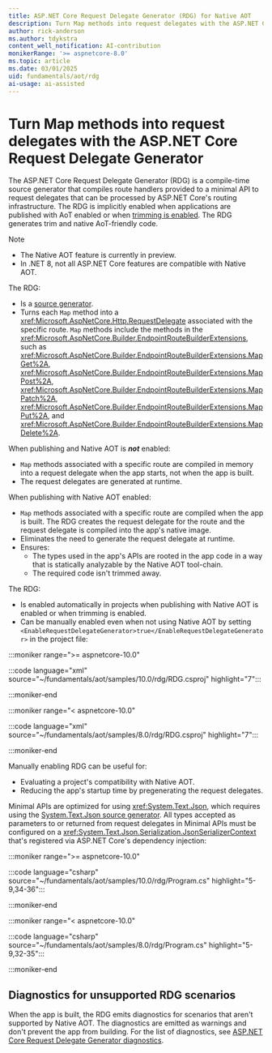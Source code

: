 ```yaml
---
title: ASP.NET Core Request Delegate Generator (RDG) for Native AOT
description: Turn Map methods into request delegates with the ASP.NET Core Request Delegate Generator (RDG) for Native AOT.
author: rick-anderson
ms.author: tdykstra
content_well_notification: AI-contribution
monikerRange: '>= aspnetcore-8.0'
ms.topic: article
ms.date: 03/01/2025
uid: fundamentals/aot/rdg
ai-usage: ai-assisted
---
```

# Turn Map methods into request delegates with the ASP.NET Core Request Delegate Generator

<!-- UPDATE 9.0 Activate after release and INCLUDE is updated

[!INCLUDE[](~/includes/not-latest-version.md)]

-->

The ASP.NET Core Request Delegate Generator (RDG) is a compile-time source generator that compiles route handlers provided to a minimal API to request delegates that can be processed by ASP.NET Core's routing infrastructure. The RDG is implicitly enabled when applications are published with AoT enabled or when [trimming is enabled](/dotnet/core/deploying/trimming/trimming-options#enable-trimming). The RDG generates trim and native AoT-friendly code.

> [!NOTE]
> * The Native AOT feature is currently in preview.
> * In .NET 8, not all ASP.NET Core features are compatible with Native AOT.

The RDG:

* Is a [source generator](/dotnet/csharp/roslyn-sdk/source-generators-overview).
* Turns each `Map` method into a <xref:Microsoft.AspNetCore.Http.RequestDelegate> associated with the specific route. `Map` methods include the methods in the <xref:Microsoft.AspNetCore.Builder.EndpointRouteBuilderExtensions>, such as <xref:Microsoft.AspNetCore.Builder.EndpointRouteBuilderExtensions.MapGet%2A>, <xref:Microsoft.AspNetCore.Builder.EndpointRouteBuilderExtensions.MapPost%2A>, <xref:Microsoft.AspNetCore.Builder.EndpointRouteBuilderExtensions.MapPatch%2A>, <xref:Microsoft.AspNetCore.Builder.EndpointRouteBuilderExtensions.MapPut%2A>, and <xref:Microsoft.AspNetCore.Builder.EndpointRouteBuilderExtensions.MapDelete%2A>.

When publishing and Native AOT is ***not*** enabled:

* `Map` methods associated with a specific route are compiled in memory into a request delegate when the app starts, not when the app is built.
* The request delegates are generated at runtime.

When publishing with Native AOT enabled:

* `Map` methods associated with a specific route are compiled when the app is built. The RDG creates the request delegate for the route and the request delegate is compiled into the app's native image.
* Eliminates the need to generate the request delegate at runtime.
* Ensures:
  * The types used in the app's APIs are rooted in the app code in a way that is statically analyzable by the Native AOT tool-chain.
  * The required code isn't trimmed away.

The RDG:

* Is enabled automatically in projects when publishing with Native AOT is enabled or when trimming is enabled.
* Can be manually enabled even when not using Native AOT by setting `<EnableRequestDelegateGenerator>true</EnableRequestDelegateGenerator>` in the project file:

:::moniker range=">= aspnetcore-10.0"

:::code language="xml" source="~/fundamentals/aot/samples/10.0/rdg/RDG.csproj" highlight="7":::

:::moniker-end

:::moniker range="< aspnetcore-10.0"

:::code language="xml" source="~/fundamentals/aot/samples/8.0/rdg/RDG.csproj" highlight="7":::

:::moniker-end

Manually enabling RDG can be useful for:

* Evaluating a project's compatibility with Native AOT.
* Reducing the app's startup time by pregenerating the request delegates.

Minimal APIs are optimized for using <xref:System.Text.Json>, which requires using the [System.Text.Json source generator](/dotnet/standard/serialization/system-text-json/source-generation). All types accepted as parameters to or returned from request delegates in Minimal APIs must be configured on a <xref:System.Text.Json.Serialization.JsonSerializerContext> that's registered via ASP.NET Core's dependency injection:

:::moniker range=">= aspnetcore-10.0"

:::code language="csharp" source="~/fundamentals/aot/samples/10.0/rdg/Program.cs" highlight="5-9,34-36":::

:::moniker-end

:::moniker range="< aspnetcore-10.0"

:::code language="csharp" source="~/fundamentals/aot/samples/8.0/rdg/Program.cs" highlight="5-9,32-35":::

:::moniker-end

## Diagnostics for unsupported RDG scenarios

When the app is built, the RDG emits diagnostics for scenarios that aren't supported by Native AOT. The diagnostics are emitted as warnings and don't prevent the app from building. For the list of diagnostics, see [ASP.NET Core Request Delegate Generator diagnostics](xref:fundamentals/aot/request-delegate-generator/rdg-ids).
